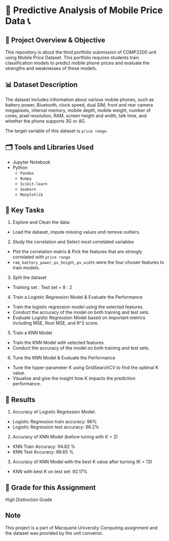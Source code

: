 # 📱 Predictive Analysis of Mobile Price Data 📞

## 📌 Project Overview & Objective
This repository is about the third portfolio submission of COMP2200 unit using Mobile Price Dataset. This portfolio requires students train classification models to predict mobile phone prices and evaluate the strengths and weaknesses of these models.

## 📊 Dataset Description
The dataset includes information about various mobile phones, such as battery power, Bluetooth, clock speed, dual SIM, front and rear camera megapixels, internal memory, mobile depth, mobile weight, number of cores, pixel resolution, RAM, screen height and width, talk time, and whether the phone supports 3G or 4G.

The target variable of this dataset is `price range`.

## 🗂 Tools and Libraries Used
* Jupyter Notebook
* Python
  * `Pandas`
  * `Numpy`
  * `Scikit-learn`
  * `Seaborn`
  * `Matplotlib`

## 📍 Key Tasks 
1. Explore and Clean the data:
* Load the dataset, impute missing values and remove outliers.
2. Study the correlation and Select most correlated variables
* Plot the correlation matrix & Pick the features that are strongly correlated with `price range`
* `ram`, `battery_power`, `px_height`, `px_width` were the four chosen features to train models.
3. Split the dataset
* Training set : Test set = 8 : 2
4. Train a Logistic Regression Model & Evaluate the Performance
* Train the logistic regression model using the selected features.
* Conduct the accuracy of the model on both training and test sets.
* Evaluate Logistic Regression Model based on important metrics including MSE, Root MSE, and R^2 score.
5. Train a KNN Model
* Train the KNN Model with selected features.
* Conduct the accuracy of the model on both training and test sets.
6. Tune the KNN Model & Evaluate the Performance
* Tune the hyper-parameter K using GridSearchCV to find the optimal K value.
* Visualise and give the insight how K impacts the prediction performance.

## 🎊 Results
1. Accuracy of Logistic Regression Model:
* Logistic Regression train accuracy: 96%
* Logistic Regression test accuracy: 96.2%
2. Accuracy of KNN Model (before tuning with K = 2)
* KNN Train Accuracy: 94.82 %
* KNN Test Accuracy: 89.65 %
3. Accuracy of KNN Model with the best K value after turning (K = 13)
* KNN with best K on test set: 92.17%

## 📝 Grade for this Assignment
High Distinction Grade

## Note
This project is a part of Macquarie University Computing assignment and the dataset was provided by the unit convenor.




